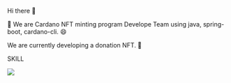 Hi there 👋

🤔 We are Cardano NFT minting program Develope Team using java, spring-boot, cardano-cli. 😄

We are currently developing a donation NFT. 🔭 

SKILL

<img src="https://img.shields.io/badge/SpringBoot-6DB33F?style=flat-square&logo=spring&logoColor=white"/>
